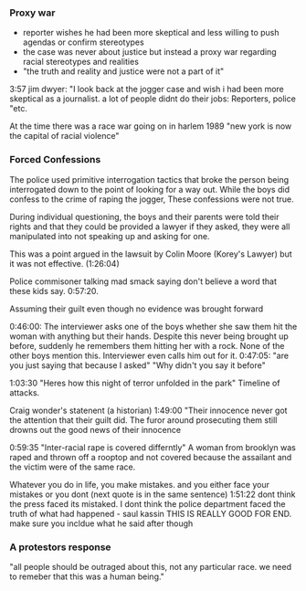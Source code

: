 
### Proxy war
- reporter wishes he had been more skeptical and less willing to push agendas or confirm stereotypes
- the case was never about justice but instead a proxy war regarding racial stereotypes and realities
- "the truth and reality and justice were not a part of it"

3:57 jim dwyer: "I look back at the jogger case and wish i had been more skeptical as a journalist. a lot of people didnt do their jobs: Reporters, police "etc.

At the time there was a race war going on in harlem 1989
"new york is now the capital of racial violence"  


### Forced Confessions

The police used primitive interrogation tactics that broke the person being interrogated down to the point of looking for a way out. While the boys did confess to the crime of raping the jogger, These confessions were not true. 

During individual questioning, the boys and their parents were told their rights and that they could be provided a lawyer if they asked, they were all manipulated into not speaking up and asking for one. 

This was a point argued in the lawsuit by Colin Moore (Korey's Lawyer) but it was not effective. (1:26:04)

Police commisoner talking mad smack saying don't believe a word that these kids say. 0:57:20. 

Assuming their guilt even though no evidence was brought forward

0:46:00: The interviewer asks one of the boys whether she saw them hit the woman with anything but their hands. Despite this never being brought up before, suddenly he remembers them hitting her with a rock. None of the other boys mention this. Interviewer even calls him out for it. 
0:47:05: "are you just saying that because I asked" "Why didn't you say it before"


1:03:30 "Heres how this night of terror unfolded in the park" Timeline of attacks. 






Craig wonder's statenent (a historian)
1:49:00
"Their innocence never got the attention that their guilt did. The furor around prosecuting them still drowns out the good news of their innocence


0:59:35 "Inter-racial rape is covered differntly"
A woman from brooklyn was raped and thrown off a rooptop and not covered because the assailant and the victim were of the same race. 


Whatever you do in life, you make mistakes. and you either face your mistakes or you dont (next quote is in the same sentence)
1:51:22 dont think the press faced its mistaked. I dont think the police department faced the truth of what had happened - saul kassin
THIS IS REALLY GOOD FOR END. make sure you incldue what he said after though

### A protestors response
"all people should be outraged about this, not any particular race. we need to remeber that this was a human being."







